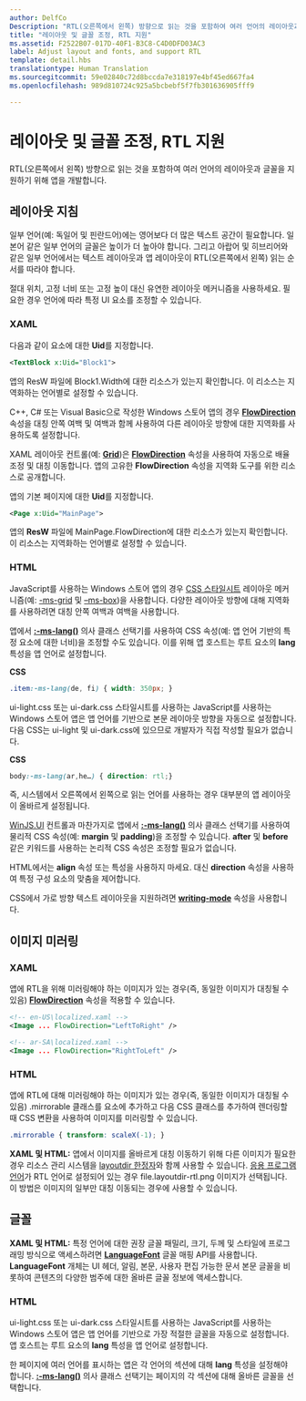 ```yaml
---
author: DelfCo
Description: "RTL(오른쪽에서 왼쪽) 방향으로 읽는 것을 포함하여 여러 언어의 레이아웃과 글꼴을 지원하기 위해 앱을 개발합니다."
title: "레이아웃 및 글꼴 조정, RTL 지원"
ms.assetid: F2522B07-017D-40F1-B3C8-C4D0DFD03AC3
label: Adjust layout and fonts, and support RTL
template: detail.hbs
translationtype: Human Translation
ms.sourcegitcommit: 59e02840c72d8bccda7e318197e4bf45ed667fa4
ms.openlocfilehash: 989d810724c925a5bcbebf5f7fb301636905fff9

---
```


# 레이아웃 및 글꼴 조정, RTL 지원





RTL(오른쪽에서 왼쪽) 방향으로 읽는 것을 포함하여 여러 언어의 레이아웃과 글꼴을 지원하기 위해 앱을 개발합니다. 

## <span id="Layout_guidelines"></span><span id="layout_guidelines"></span><span id="LAYOUT_GUIDELINES"></span>레이아웃 지침


일부 언어(예: 독일어 및 핀란드어)에는 영어보다 더 많은 텍스트 공간이 필요합니다. 일본어 같은 일부 언어의 글꼴은 높이가 더 높아야 합니다. 그리고 아랍어 및 히브리어와 같은 일부 언어에서는 텍스트 레이아웃과 앱 레이아웃이 RTL(오른쪽에서 왼쪽) 읽는 순서를 따라야 합니다.

절대 위치, 고정 너비 또는 고정 높이 대신 유연한 레이아웃 메커니즘을 사용하세요. 필요한 경우 언어에 따라 특정 UI 요소를 조정할 수 있습니다.

### <span id="XAML"></span><span id="xaml"></span>XAML

다음과 같이 요소에 대한 **Uid**를 지정합니다.

```XML
<TextBlock x:Uid="Block1">
```

앱의 ResW 파일에 Block1.Width에 대한 리소스가 있는지 확인합니다. 이 리소스는 지역화하는 언어별로 설정할 수 있습니다.

C++, C\# 또는 Visual Basic으로 작성한 Windows 스토어 앱의 경우 [**FlowDirection**](https://msdn.microsoft.com/library/windows/apps/br208716) 속성을 대칭 안쪽 여백 및 여백과 함께 사용하여 다른 레이아웃 방향에 대한 지역화를 사용하도록 설정합니다.

XAML 레이아웃 컨트롤(예: [**Grid**](https://msdn.microsoft.com/library/windows/apps/br242704))은 [**FlowDirection**](https://msdn.microsoft.com/library/windows/apps/br208716) 속성을 사용하여 자동으로 배율 조정 및 대칭 이동합니다. 앱의 고유한 **FlowDirection** 속성을 지역화 도구를 위한 리소스로 공개합니다.

앱의 기본 페이지에 대한 **Uid**를 지정합니다.

```XML
<Page x:Uid="MainPage">
```

앱의 **ResW** 파일에 MainPage.FlowDirection에 대한 리소스가 있는지 확인합니다. 이 리소스는 지역화하는 언어별로 설정할 수 있습니다.

### <span id="HTML"></span><span id="html"></span>HTML

JavaScript를 사용하는 Windows 스토어 앱의 경우 [CSS 스타일시트](https://msdn.microsoft.com/library/ms531209) 레이아웃 메커니즘(예: [-ms-grid](https://msdn.microsoft.com/en-us/library/windows/apps/hh465453.aspx#g_section) 및 [–ms-box](https://msdn.microsoft.com/en-us/library/windows/apps/hh465453.aspx#f_section))을 사용합니다. 다양한 레이아웃 방향에 대해 지역화를 사용하려면 대칭 안쪽 여백과 여백을 사용합니다.

앱에서 [**:-ms-lang()**](https://msdn.microsoft.com/library/cc848867) 의사 클래스 선택기를 사용하여 CSS 속성(예: 앱 언어 기반의 특정 요소에 대한 너비)을 조정할 수도 있습니다. 이를 위해 앱 호스트는 루트 요소의 **lang** 특성을 앱 언어로 설정합니다.

**CSS**
```CSS
.item:-ms-lang(de, fi) { width: 350px; }
```

ui-light.css 또는 ui-dark.css 스타일시트를 사용하는 JavaScript를 사용하는 Windows 스토어 앱은 앱 언어를 기반으로 본문 레이아웃 방향을 자동으로 설정합니다. 다음 CSS는 ui-light 및 ui-dark.css에 있으므로 개발자가 직접 작성할 필요가 없습니다.

**CSS**
```CSS
body:-ms-lang(ar,he…) { direction: rtl;}
```

즉, 시스템에서 오른쪽에서 왼쪽으로 읽는 언어를 사용하는 경우 대부분의 앱 레이아웃이 올바르게 설정됩니다.

[WinJS.UI](https://msdn.microsoft.com/library/windows/apps/br229782) 컨트롤과 마찬가지로 앱에서 [**:-ms-lang()**](https://msdn.microsoft.com/library/cc848867) 의사 클래스 선택기를 사용하여 물리적 CSS 속성(예: **margin** 및 **padding**)을 조정할 수 있습니다. **after** 및 **before** 같은 키워드를 사용하는 논리적 CSS 속성은 조정할 필요가 없습니다.

HTML에서는 **align** 속성 또는 특성을 사용하지 마세요. 대신 **direction** 속성을 사용하여 특정 구성 요소의 맞춤을 제어합니다.

CSS에서 가로 방향 텍스트 레이아웃을 지원하려면 [**writing-mode**](https://msdn.microsoft.com/library/ms531187) 속성을 사용합니다.

## <span id="Mirroring_images"></span><span id="mirroring_images"></span><span id="MIRRORING_IMAGES"></span>이미지 미러링


### <span id="XAML"></span><span id="xaml"></span>XAML

앱에 RTL을 위해 미러링해야 하는 이미지가 있는 경우(즉, 동일한 이미지가 대칭될 수 있음) [**FlowDirection**](https://msdn.microsoft.com/library/windows/apps/br208716) 속성을 적용할 수 있습니다.

```XML
<!-- en-US\localized.xaml -->
<Image ... FlowDirection="LeftToRight" />

<!-- ar-SA\localized.xaml -->
<Image ... FlowDirection="RightToLeft" />
```

### <span id="HTML"></span><span id="html"></span>HTML

앱에 RTL에 대해 미러링해야 하는 이미지가 있는 경우(즉, 동일한 이미지가 대칭될 수 있음) .mirrorable 클래스를 요소에 추가하고 다음 CSS 클래스를 추가하여 렌더링할 때 CSS 변환을 사용하여 이미지를 미러링할 수 있습니다.

```CSS
.mirrorable { transform: scaleX(-1); }
```

**XAML 및 HTML:** 앱에서 이미지를 올바르게 대칭 이동하기 위해 다른 이미지가 필요한 경우 리소스 관리 시스템을 [layoutdir 한정자](https://msdn.microsoft.com/library/windows/apps/xaml/hh965324)와 함께 사용할 수 있습니다. [응용 프로그램 언어](manage-language-and-region.md)가 RTL 언어로 설정되어 있는 경우 file.layoutdir-rtl.png 이미지가 선택됩니다. 이 방법은 이미지의 일부만 대칭 이동되는 경우에 사용할 수 있습니다.

## <span id="Fonts"></span><span id="fonts"></span><span id="FONTS"></span>글꼴


**XAML 및 HTML:** 특정 언어에 대한 권장 글꼴 패밀리, 크기, 두께 및 스타일에 프로그래밍 방식으로 액세스하려면 [**LanguageFont**](https://msdn.microsoft.com/library/windows/apps/br206864) 글꼴 매핑 API를 사용합니다. **LanguageFont** 개체는 UI 헤더, 알림, 본문, 사용자 편집 가능한 문서 본문 글꼴을 비롯하여 콘텐츠의 다양한 범주에 대한 올바른 글꼴 정보에 액세스합니다.

### <span id="HTML"></span><span id="html"></span>HTML

ui-light.css 또는 ui-dark.css 스타일시트를 사용하는 JavaScript를 사용하는 Windows 스토어 앱은 앱 언어를 기반으로 가장 적절한 글꼴을 자동으로 설정합니다. 앱 호스트는 루트 요소의 **lang** 특성을 앱 언어로 설정합니다.

한 페이지에 여러 언어를 표시하는 앱은 각 언어의 섹션에 대해 **lang** 특성을 설정해야 합니다. [**:-ms-lang()**](https://msdn.microsoft.com/library/cc848867) 의사 클래스 선택기는 페이지의 각 섹션에 대해 올바른 글꼴을 선택합니다.

 

 






<!--HONumber=Jun16_HO4-->


